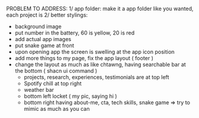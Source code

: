 PROBLEM TO ADDRESS:
1/ app folder: make it a app folder like you wanted, each project is
2/ better stylings:

- background image
- put number in the battery, 60 is yellow, 20 is red
- add actual app images
- put snake game at front
- upon opening app the screen is swelling at the app icon position
- add more things to my page, fix the app layout ( footer )
- change the layout as much as like chtawng, having searchable bar at the bottom ( shacn ui command )
  - projects, research, experiences, testimonials are at top left
  - Spotify chill at top right
  - weather bar
  - bottom left locket ( my pic, saying hi )
  - bottom right having about-me, cta, tech skills, snake game
    => try to mimic as much as you can
